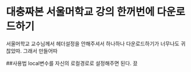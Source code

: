# 대충짜본 서울머학교 강의 한꺼번에 다운로드하기
서울머학교 교수님께서 헤더설정을 안해주셔서
하나하나 다운로드하기가 너무나도 귀찮았따. 그래서 만들어따

##사용법
local변수를 자신의 로컬경로로 설정해주면 된다. 끘
